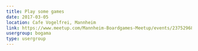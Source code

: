 ```yaml
---
title: Play some games
date: 2017-03-05
location: Cafe Vogelfrei, Mannheim
link: https://www.meetup.com/Mannheim-Boardgames-Meetup/events/237529680/
usergroup: bogama
type: usergroup
---
```

